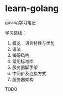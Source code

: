 # learn-golang
golang学习笔记

学习路线：

1. 概览：语言特性与优势
2. 语法
3. 编码风格
4. 常用标准库
5. 服务器脚手架
6. 中间价及连接方式
7. 服务器架构

TODO